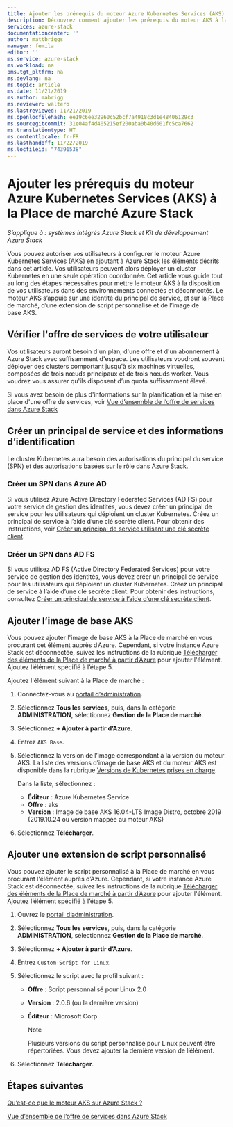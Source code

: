 ```yaml
---
title: Ajouter les prérequis du moteur Azure Kubernetes Services (AKS) à la Place de marché Azure Stack | Microsoft Docs
description: Découvrez comment ajouter les prérequis du moteur AKS à la Place de marché Azure Stack.
services: azure-stack
documentationcenter: ''
author: mattbriggs
manager: femila
editor: ''
ms.service: azure-stack
ms.workload: na
pms.tgt_pltfrm: na
ms.devlang: na
ms.topic: article
ms.date: 11/21/2019
ms.author: mabrigg
ms.reviewer: waltero
ms.lastreviewed: 11/21/2019
ms.openlocfilehash: ee19c6ee32960c52bcf7a4918c3d1e48406129c3
ms.sourcegitcommit: 31e04af4d405215ef200aba0b40d601fc5ca7662
ms.translationtype: HT
ms.contentlocale: fr-FR
ms.lasthandoff: 11/22/2019
ms.locfileid: "74391538"
---
```

# <a name="add-the-azure-kubernetes-services-aks-engine-prerequisites-to-the-azure-stack-marketplace"></a>Ajouter les prérequis du moteur Azure Kubernetes Services (AKS) à la Place de marché Azure Stack

*S’applique à : systèmes intégrés Azure Stack et Kit de développement Azure Stack*

Vous pouvez autoriser vos utilisateurs à configurer le moteur Azure Kubernetes Services (AKS) en ajoutant à Azure Stack les éléments décrits dans cet article. Vos utilisateurs peuvent alors déployer un cluster Kubernetes en une seule opération coordonnée. Cet article vous guide tout au long des étapes nécessaires pour mettre le moteur AKS à la disposition de vos utilisateurs dans des environnements connectés et déconnectés. Le moteur AKS s’appuie sur une identité du principal de service, et sur la Place de marché, d’une extension de script personnalisé et de l’image de base AKS.

## <a name="check-your-users-service-offering"></a>Vérifier l'offre de services de votre utilisateur

Vos utilisateurs auront besoin d'un plan, d'une offre et d'un abonnement à Azure Stack avec suffisamment d'espace. Les utilisateurs voudront souvent déployer des clusters comportant jusqu'à six machines virtuelles, composées de trois nœuds principaux et de trois nœuds worker. Vous voudrez vous assurer qu'ils disposent d’un quota suffisamment élevé.

Si vous avez besoin de plus d'informations sur la planification et la mise en place d'une offre de services, voir [Vue d’ensemble de l’offre de services dans Azure Stack](service-plan-offer-subscription-overview.md)

## <a name="create-a-service-principal-and-credentials"></a>Créer un principal de service et des informations d’identification

Le cluster Kubernetes aura besoin des autorisations du principal du service (SPN) et des autorisations basées sur le rôle dans Azure Stack.

### <a name="create-an-spn-in-azure-ad"></a>Créer un SPN dans Azure AD

Si vous utilisez Azure Active Directory Federated Services (AD FS) pour votre service de gestion des identités, vous devez créer un principal de service pour les utilisateurs qui déploient un cluster Kubernetes. Créez un principal de service à l’aide d’une clé secrète client. Pour obtenir des instructions, voir [Créer un principal de service utilisant une clé secrète client](azure-stack-create-service-principals.md#create-a-service-principal-that-uses-a-client-secret-credential).

### <a name="create-an-spn-in-ad-fs"></a>Créer un SPN dans AD FS

Si vous utilisez AD FS (Active Directory Federated Services) pour votre service de gestion des identités, vous devez créer un principal de service pour les utilisateurs qui déploient un cluster Kubernetes. Créez un principal de service à l’aide d’une clé secrète client. Pour obtenir des instructions, consultez [Créer un principal de service à l’aide d’une clé secrète client](azure-stack-create-service-principals.md#create-a-service-principal-that-uses-client-secret-credentials).

## <a name="add-the-aks-base-image"></a>Ajouter l’image de base AKS

Vous pouvez ajouter l'image de base AKS à la Place de marché en vous procurant cet élément auprès d’Azure. Cependant, si votre instance Azure Stack est déconnectée, suivez les instructions de la rubrique [Télécharger des éléments de la Place de marché à partir d’Azure](https://docs.microsoft.com/azure-stack/operator/azure-stack-download-azure-marketplace-item?view=azs-1908#disconnected-or-a-partially-connected-scenario) pour ajouter l'élément. Ajoutez l’élément spécifié à l’étape 5.

Ajoutez l'élément suivant à la Place de marché :

1. Connectez-vous au [portail d’administration](https://adminportal.local.azurestack.external).

1. Sélectionnez **Tous les services**, puis, dans la catégorie **ADMINISTRATION**, sélectionnez **Gestion de la Place de marché**.

1. Sélectionnez **+ Ajouter à partir d’Azure**.

1. Entrez `AKS Base`.

1. Sélectionnez la version de l’image correspondant à la version du moteur AKS. La liste des versions d’image de base AKS et du moteur AKS est disponible dans la rubrique [Versions de Kubernetes prises en charge](https://github.com/Azure/aks-engine/blob/master/docs/topics/azure-stack.md#supported-kubernetes-versions). 

    Dans la liste, sélectionnez :
    - **Éditeur** : Azure Kubernetes Service
    - **Offre** : aks
    - **Version** : Image de base AKS 16.04-LTS Image Distro, octobre 2019 (2019.10.24 ou version mappée au moteur AKS)

1. Sélectionnez **Télécharger**.

## <a name="add-a-custom-script-extension"></a>Ajouter une extension de script personnalisé

Vous pouvez ajouter le script personnalisé à la Place de marché en vous procurant l'élément auprès d’Azure. Cependant, si votre instance Azure Stack est déconnectée, suivez les instructions de la rubrique [Télécharger des éléments de la Place de marché à partir d’Azure](https://docs.microsoft.com/azure-stack/operator/azure-stack-download-azure-marketplace-item?view=azs-1908#disconnected-or-a-partially-connected-scenario) pour ajouter l'élément.  Ajoutez l’élément spécifié à l’étape 5.

1. Ouvrez le [portail d’administration](https://adminportal.local.azurestack.external).

1. Sélectionnez **Tous les services**, puis, dans la catégorie **ADMINISTRATION**, sélectionnez **Gestion de la Place de marché**.

1. Sélectionnez **+ Ajouter à partir d’Azure**.

1. Entrez `Custom Script for Linux`.

1. Sélectionnez le script avec le profil suivant :
   - **Offre** : Script personnalisé pour Linux 2.0
   - **Version** : 2.0.6 (ou la dernière version)
   - **Éditeur** : Microsoft Corp

     > [!Note]  
     > Plusieurs versions du script personnalisé pour Linux peuvent être répertoriées. Vous devez ajouter la dernière version de l’élément.

1. Sélectionnez **Télécharger**.

## <a name="next-steps"></a>Étapes suivantes

[Qu’est-ce que le moteur AKS sur Azure Stack ?](../user/azure-stack-kubernetes-aks-engine-overview.md)

[Vue d’ensemble de l’offre de services dans Azure Stack](service-plan-offer-subscription-overview.md)
